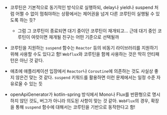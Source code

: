 - 코루틴은 기본적으로 동기적인 방식으로 실행하되, delay나 yield나 suspend 처럼 어쩔 수 없이 멈춰야하는 상황에서는 제어권을 넘겨 다른 코루틴이 실행될 수 있도록 하는 듯?
	- 그럼 그 코루틴이 종료되면 대기 중이던 코루틴이 재개되고... 근데 대기 중인 코루틴이 여럿이면 재개될 친구는 어떤 기준으로 선택될까

- 코루틴을 지원하는 `suspend` 함수는 `Reactor` 등의 비동기 라이브러리를 지원하기 위해 사용할 수도 있다고 함! `Webflux`와 코루틴을 함께 사용하는 것은 딱히 안티패턴은 아닌 것 같다.
- 애초에 애플리케이션 입장에서 `Reactor`나 `Coroutine`에 의존하는 것도 사실상 좋지 않은건 맞는 것 같다. `suspend` 키워드를 활용하면 이런 문제에서는 일정 수준 자유로울 수 있는 듯
- openApiGenerator가 kotlin-spring 방식에서 Mono나 Flux를 반환형으로 명시하지 않던 것도, 버그가 아니라 의도된 사항이 맞는 것 같아. `WebFlux`의 경우, 확장을 통해 `suspend` 함수에 대해서는 코루틴을 기반으로 동작한다고 함!